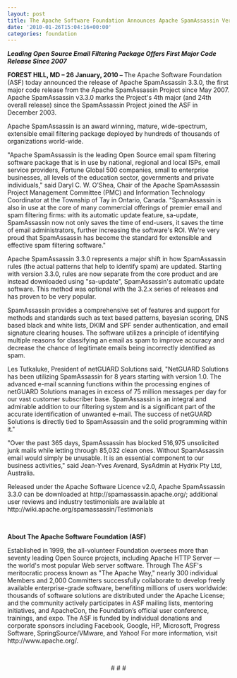 ```yaml
---
layout: post
title: The Apache Software Foundation Announces Apache SpamAssassin Version 3.3.0
date: '2010-01-26T15:04:16+00:00'
categories: foundation
---
```

<p style="MARGIN-BOTTOM: 0in"><i><b>Leading Open Source Email Filtering Package Offers First Major Code Release Since 2007</b></i></p>
  <p style="MARGIN-BOTTOM: 0in"><b>FOREST HILL, MD – 26 January, 2010 – </b>The Apache Software Foundation (ASF) today announced the release of Apache SpamAssassin 3.3.0, the first major code release from the Apache SpamAssassin Project since May 2007. Apache SpamAssassin v3.3.0 marks the Project's 4th major (and 24th overall release) since the SpamAssassin Project joined the ASF in December 2003.</p>
  <p style="MARGIN-BOTTOM: 0in">Apache SpamAssassin is an award winning, mature, wide-spectrum, extensible email filtering package deployed by hundreds of thousands of organizations world-wide.</p>
  <p style="MARGIN-BOTTOM: 0in">&quot;Apache SpamAssassin is the leading Open Source email spam filtering software package that is in use by national, regional and local ISPs, email service providers, Fortune Global 500 companies, small to enterprise businesses, all levels of the education sector, governments and private individuals,&quot; said Daryl C. W. O'Shea, Chair of the Apache SpamAssassin Project Management Committee (PMC) and Information Technology Coordinator at the Township of Tay in Ontario, Canada. &quot;SpamAssassin is also in use at the core of many commercial offerings of premier email and spam filtering firms: with its automatic update feature, sa-update, SpamAssassin now not only saves the time of end-users, it saves the time of email administrators, further increasing the software's ROI. We're very proud that SpamAssassin has become the standard for extensible and effective spam filtering software.&quot;</p>
  <p style="MARGIN-BOTTOM: 0in">Apache SpamAssassin 3.3.0 represents a major shift in how SpamAssassin rules (the actual patterns that help to identify spam) are updated. Starting with version 3.3.0, rules are now separate from the core product and are instead downloaded using &quot;sa-update&quot;, SpamAssassin's automatic update software. This method was optional with the 3.2.x series of releases and has proven to be very popular.</p>
  <p style="MARGIN-BOTTOM: 0in">SpamAssassin provides a comprehensive set of features and support for methods and standards such as text based patterns, bayesian scoring, DNS based black and white lists, DKIM and SPF sender authentication, and email signature clearing houses. The software utilizes a principle of identifying multiple reasons for classifying an email as spam to improve accuracy and decrease the chance of legitimate emails being incorrectly identified as spam.</p>
  <p style="MARGIN-BOTTOM: 0in">Les Tutkaluke, President of netGUARD Solutions said, &quot;NetGUARD Solutions has been utilizing SpamAssassin for 8 years starting with version 1.0. The advanced e-mail scanning functions within the processing engines of netGUARD Solutions manages in excess of 75 million messages per day for our vast customer subscriber base. SpamAssassin is an integral and admirable addition to our filtering system and is a significant part of the accurate identification of unwanted e-mail. The success of netGUARD Solutions is directly tied to SpamAssassin and the solid programming within it.&quot;</p>
  <p style="MARGIN-BOTTOM: 0in">&quot;Over the past 365 days, SpamAssassin has blocked 516,975 unsolicited junk mails while letting through 85,032 clean ones. Without SpamAssassin email would simply be unusable. It is an essential component to our business activities,&quot; said Jean-Yves Avenard, SysAdmin at Hydrix Pty Ltd, Australia.</p>
  <p style="MARGIN-BOTTOM: 0in">Released under the Apache Software Licence v2.0, Apache SpamAssassin 3.3.0 can be downloaded at http://spamassassin.apache.org/; additional user reviews and industry testimonials are available at http://wiki.apache.org/spamassassin/Testimonials</p>
  <p style="MARGIN-BOTTOM: 0in"><br /></p>
  <p style="MARGIN-BOTTOM: 0in"><b>About The Apache Software Foundation (ASF)</b></p>
  <p style="MARGIN-BOTTOM: 0in">Established in 1999, the all-volunteer Foundation oversees more than seventy leading Open Source projects, including Apache HTTP Server — the world's most popular Web server software. Through The ASF's meritocratic process known as &quot;The Apache Way,&quot; nearly 300 individual Members and 2,000 Committers successfully collaborate to develop freely available enterprise-grade software, benefiting millions of users worldwide: thousands of software solutions are distributed under the Apache License; and the community actively participates in ASF mailing lists, mentoring initiatives, and ApacheCon, the Foundation’s official user conference, trainings, and expo. The ASF is funded by individual donations and corporate sponsors including Facebook, Google, HP, Microsoft, Progress Software, SpringSource/VMware, and Yahoo! For more information, visit http://www.apache.org/.</p>
  <p style="MARGIN-BOTTOM: 0in"><br /></p>
  <p style="MARGIN-BOTTOM: 0in" align="center"># # #</p>
